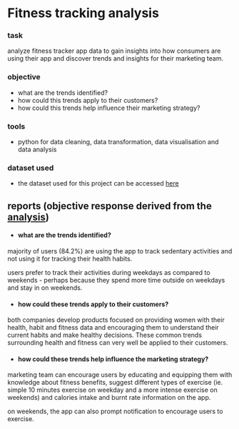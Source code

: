 # Fitness tracking analysis

### task
analyze fitness tracker app data to gain insights into how consumers are using their app and discover trends and insights for their marketing team.

### objective
- what are the trends identified?
- how could this trends apply to their customers?
- how could this trends help influence their marketing strategy?

### tools
- python for data cleaning, data transformation, data visualisation and data analysis

### dataset used
- the dataset used for this project can be accessed [here](https://www.kaggle.com/datasets/arashnic/fitbit)

## reports (objective response derived from the [analysis](https://github.com/AdesinaA/data-analysis/blob/main/fitness%20tracking%20analysis/fitness_data_analysis.ipynb))
- #### what are the trends identified?

majority of users (84.2%) are using the app to track sedentary activities and not using it for tracking their health habits.

users prefer to track their activities during weekdays as compared to weekends - perhaps because they spend more time outside on weekdays and stay in on weekends.

- #### how could these trends apply to their customers?

both companies develop products focused on providing women with their health, habit and fitness data and encouraging them to understand their current habits and make healthy decisions. These common trends surrounding health and fitness can very well be applied to their customers.
- #### how could these trends help influence the marketing strategy?

marketing team can encourage users by educating and equipping them with knowledge about fitness benefits, suggest different types of exercise (ie. simple 10 minutes exercise on weekday and a more intense exercise on weekends) and calories intake and burnt rate information on the app.

on weekends, the app can also prompt notification to encourage users to exercise.
